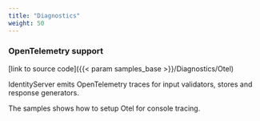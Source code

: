```yaml
---
title: "Diagnostics"
weight: 50
---
```


### OpenTelemetry support
[link to source code]({{< param samples_base >}}/Diagnostics/Otel)

IdentityServer emits OpenTelemetry traces for input validators, stores and response generators.

The samples shows how to setup Otel for console tracing.